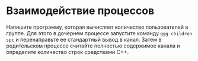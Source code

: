 # Взаимодействие процессов

Напишите программу, которая вычисляет количество пользователей в группе. Для этого в дочернем процессе запустите команду ``ggg children spc`` и перенаправьте ее стандартный вывод в канал. Затем в родительском процессе считайте полностью содержимое канала и определите количество строк средствами C++.

